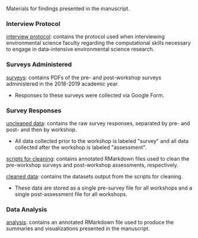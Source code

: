 Materials for findings presented in the manuscript. 

### Interview Protocol

[interview protocol](https://github.com/atheobold/data-science-ws/tree/main/workshop%20surveys/interview%20protocol): contains the protocol used when interviewing environmental science faculty regarding the computational skills necessary to engage in data-intensive environmental science research.

### Surveys Administered 

[surveys](https://github.com/atheobold/data-science-ws/tree/main/workshop%20surveys/surveys): contains PDFs of the pre- and post-workshop surveys administered in the 2018-2019 academic year. 

- Responses to these surveys were collected via Google Form.

### Survey Responses 

[uncleaned data](https://github.com/atheobold/data-science-ws/tree/main/workshop%20surveys/uncleaned%20data): contains the raw survey responses, separated by pre- and post- and then by workshop.  

- All data collected prior to the workshop is labeled "survey" and all data collected after the workshop is labeled "assessment". 

[scripts for cleaning](https://github.com/atheobold/data-science-ws/tree/main/workshop%20surveys/scripts%20for%20cleaning): contains annotated RMarkdown files used to clean the pre-workshop surveys and post-workshop assessments, respectively. 

[cleaned data](https://github.com/atheobold/data-science-ws/tree/main/workshop%20surveys/cleaned%20data): contains the datasets output from the scripts for cleaning. 

- These data are stored as a single pre-survey file for all workshops and a single post-assessment file for all workshops. 

### Data Analysis 

[analysis](https://github.com/atheobold/data-science-ws/tree/main/workshop%20surveys/analysis): contains an annotated RMarkdown file used to produce the summaries and visualizations presented in the manuscript. 
